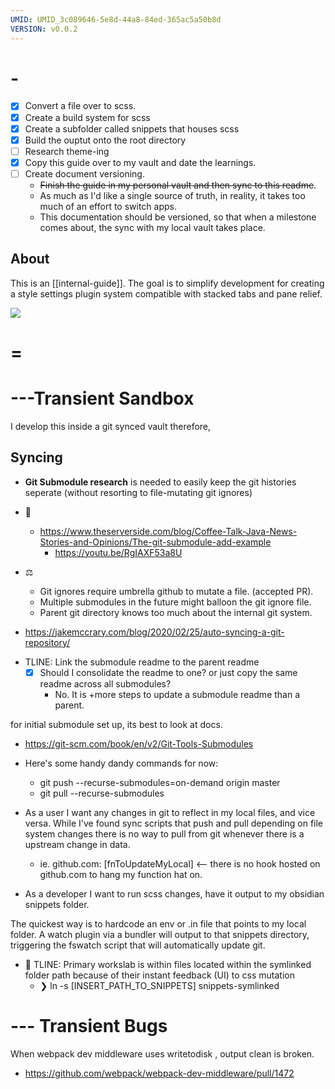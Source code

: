 ```yaml
---
UMID: UMID_3c089646-5e8d-44a8-84ed-365ac5a50b8d
VERSION: v0.0.2
---
```


# -

- [x] Convert a file over to scss.
- [x] Create a build system for scss
- [x] Create a subfolder called snippets that houses scss
- [x] Build the ouptut onto the root directory
- [ ] Research theme-ing
- [x] Copy this guide over to my vault and date the learnings.
- [ ] Create document versioning.
  - ~~Finish the guide in my personal vault and then sync to this readme~~.
  - As much as I'd like a single source of truth, in reality, it takes too much of an effort to switch apps.
  - This documentation should be versioned, so that when a milestone comes about, the sync with my local vault takes place.

## About

This is an [[internal-guide]]. The goal is to simplify development for creating a style settings plugin system compatible with stacked tabs and pane relief.

![](/docs/assets/screenshot.png)

# =

# ---Transient Sandbox

I develop this inside a git synced vault therefore,

## Syncing

- **Git Submodule research** is needed to easily keep the git histories seperate (without resorting to file-mutating git ignores)

- 📝
  - https://www.theserverside.com/blog/Coffee-Talk-Java-News-Stories-and-Opinions/The-git-submodule-add-example
    - https://youtu.be/RgIAXF53a8U
- ⚖️
  - Git ignores require umbrella github to mutate a file. (accepted PR).
  - Multiple submodules in the future might balloon the git ignore file.
  - Parent git directory knows too much about the internal git system.

* https://jakemccrary.com/blog/2020/02/25/auto-syncing-a-git-repository/

- TLINE: Link the submodule readme to the parent readme
  - [x] Should I consolidate the readme to one? or just copy the same readme across all submodules?
    - No. It is +more steps to update a submodule readme than a parent.

for initial submodule set up, its best to look at docs.

- https://git-scm.com/book/en/v2/Git-Tools-Submodules

- Here's some handy dandy commands for now:
  - git push --recurse-submodules=on-demand origin master
  - git pull --recurse-submodules

* As a user I want any changes in git to reflect in my local files, and vice versa. While I\'ve found sync scripts that push and pull depending on file system changes there is no way to pull from git whenever there is a upstream change in data.

  - ie. github.com: [fnToUpdateMyLocal] <-- there is no hook hosted on github.com to hang my function hat on.

* As a developer I want to run scss changes, have it output to my obsidian snippets folder.

The quickest way is to hardcode an env or .in file that points to my local folder. A watch plugin via a bundler will output to that snippets directory, triggering the fswatch script that will automatically update git.

- 🤔 TLINE: Primary workslab is within files located within the symlinked folder path because of their instant feedback (UI) to css mutation
  - ❯ ln -s [INSERT_PATH_TO_SNIPPETS] snippets-symlinked

# --- Transient Bugs

When webpack dev middleware uses writetodisk , output clean is broken.

- https://github.com/webpack/webpack-dev-middleware/pull/1472
